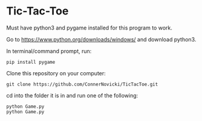 # Tic-Tac-Toe

Must have python3 and pygame installed for this program to work.

Go to https://www.python.org/downloads/windows/ and download python3.

In terminal/command prompt, run:
```
pip install pygame
```
Clone this repository on your computer:
```
git clone https://github.com/ConnerNovicki/TicTacToe.git
```
cd into the folder it is in and run one of the following:
```
python Game.py
python Game.py
```
